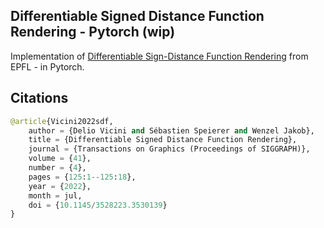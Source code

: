 ## Differentiable Signed Distance Function Rendering - Pytorch (wip)

Implementation of <a href="http://rgl.epfl.ch/publications/Vicini2022SDF">Differentiable Sign-Distance Function Rendering</a> from EPFL - in Pytorch.

## Citations

```py
@article{Vicini2022sdf,
    author = {Delio Vicini and Sébastien Speierer and Wenzel Jakob},
    title = {Differentiable Signed Distance Function Rendering},
    journal = {Transactions on Graphics (Proceedings of SIGGRAPH)},
    volume = {41},
    number = {4},
    pages = {125:1--125:18},
    year = {2022},
    month = jul,
    doi = {10.1145/3528223.3530139}
}
```
